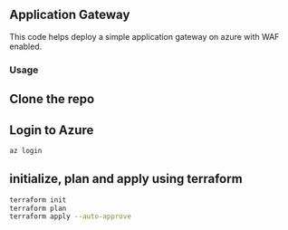 ## Application Gateway
This code helps deploy a simple application gateway on azure with WAF enabled.

### Usage
## Clone the repo
## Login to Azure
```sh
az login
```
## initialize, plan and apply using terraform
```sh
terraform init
terraform plan
terraform apply --auto-approve
``` 
